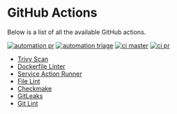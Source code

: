 # GitHub Actions


Below is a list of all the available GitHub actions.

[![automation pr](https://github.com/dogmatic69/actions/workflows/automation%20pr/badge.svg)](https://github.com/dogmatic69/actions)
[![automation triage](https://github.com/dogmatic69/actions/workflows/automation%20triage/badge.svg)](https://github.com/dogmatic69/actions)
[![ci master](https://github.com/dogmatic69/actions/workflows/ci%20master/badge.svg)](https://github.com/dogmatic69/actions)
[![ci pr](https://github.com/dogmatic69/actions/workflows/ci%20pr/badge.svg)](https://github.com/dogmatic69/actions)

- [Trivy Scan](./docker-audit-trivy.md)
- [Dockerfile Linter](./docker-lint-hadolint.md)
- [Service Action Runner](./docker-service.md)
- [File Lint](./file-lint-awesome-ci.md)
- [Checkmake](./file-lint-checkmake.md)
- [GitLeaks](./git-audit-gitleaks.md)
- [Git Lint](./git-lint-awesome-ci.md)

